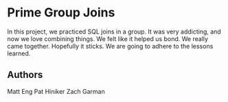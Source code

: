 # Prime Group Joins
In this project, we practiced SQL joins in a group.  It was very addicting, and now we love combining things.  We felt like it helped us bond.  We really came together.  Hopefully it sticks.  We are going to adhere to the lessons learned.  

## Authors
Matt Eng
Pat Hiniker
Zach Garman
